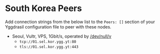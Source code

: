 # South Korea Peers

Add connection strings from the below list to the `Peers: []` section of your
Yggdrasil configuration file to peer with these nodes.

* Seoul, Vultr, VPS, 1Gbit/s, operated by [/dev/null/v](https://dev.nul.lv)
  * `tcp://01.sel.kor.ygg.yt:80`
  * `tls://01.sel.kor.ygg.yt:443`

